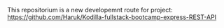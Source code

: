 This repositorium is a new developemnt route for project: https://github.com/Haruk/Kodilla-fullstack-bootcamp-express-REST-API
